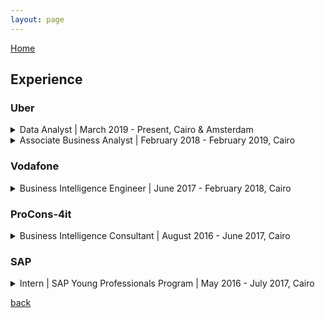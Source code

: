 ```yaml
---
layout: page
---
```

[Home](./)
## Experience
<!--[Uber](#uber) | [Vodafone](#vodafone) | [ProCons-4it](#ProCons-4it) | [SAP](#SAP)-->

<p></p>

### <a name="uber"></a> Uber

<details>
  <summary>Data Analyst | March 2019 - Present, Cairo & Amsterdam
 </summary>
<ul>
  <li>Leading designing, implementation and maintenance a centralized data infrastructure</li>
  <li>Creating, maintaining scorecards served as inputs to track business performance</li>
  <li>Creating, designing and supporting centralized dashboards for to be used by business teams</li>
  <li>Several short term projects for advanced analytics (Real-Time dashboards, Self-service analytics tools and forecasting model implementation using FB prophet)</li>
</ul>
</details>


<details>
  <summary>Associate Business Analyst |  February 2018 - February 2019, Cairo
 </summary>
<ul>
  <li>Managed both business planning and A&I role supporting Eats community operations</li>
  <li>Built tools to ensure data quality and flag data issues to the engineering teams</li>
  <li>Helped business to drive efficiency through data analyses</li>
</ul>
</details>

<p></p>

### <a name="vodafone"></a> Vodafone

<details>
  <summary>Business Intelligence Engineer | June 2017 - February 2018,  Cairo
 </summary>
<ul>
  <li>Creating ELT jobs to extract the data from various data sources into Hadoop</li>
  <li>Utilizing SQL on Hadoop tools for data discovery, analysis, and manipulation</li>
  <li>Creating dashboards and reports to match the business requirements</li>
</ul>
</details>

<p></p>

### <a name="ProCons-4it"></a>  ProCons-4it
<details>
  <summary>Business Intelligence Consultant | August 2016 - June 2017,  Cairo
 </summary>
<ul>
  <li>Translate business requirements into specifications used to implement the required reports and dashboards</li>
  <li>Analyze, Design, Development, Testing and Implementation of BI Solutions on SAP ERP</li>
  <li>Analyze, Design and Create HANA data models to support various reporting</li>
</ul>
</details>

<p></p>

### <a name="SAP"></a> SAP
<details>
  <summary>Intern | SAP Young Professionals Program | May 2016 - July 2017,  Cairo
 </summary>

  Comprehensive 3 months training program covering a full development plan including personal and business skills to enable functional and technical knowledge of SAP solutions.

</details>




[back](./)
